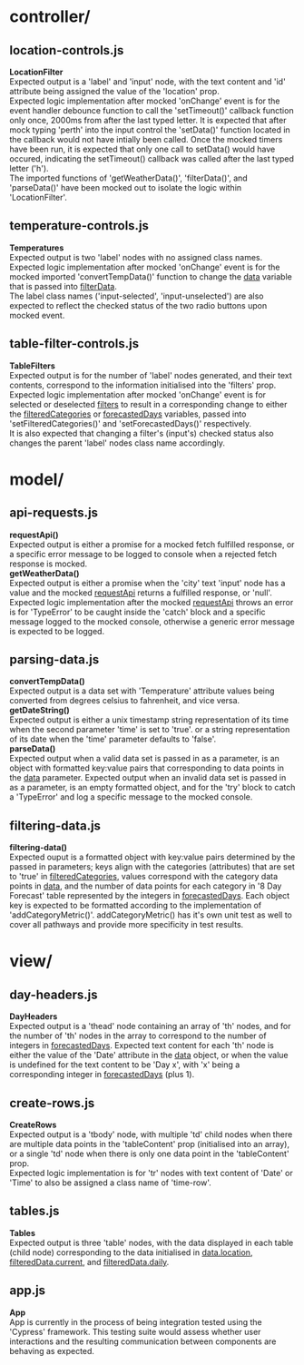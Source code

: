 # controller/
## location-controls.js
**LocationFilter** <br>
Expected output is a 'label' and 'input' node, with the text content and 'id' attribute being assigned the value of the 'location' prop. <br>
Expected logic implementation after mocked 'onChange' event is for the event handler debounce function to call the 'setTimeout()' callback function only once, 2000ms from after the last typed letter. It is expected that after mock typing 'perth' into the input control the 'setData()' function located in the callback would not have intially been called. Once the mocked timers have been run, it is expected that only one call to setData() would have occured, indicating the setTimeout() callback was called after the last typed letter ('h'). <br>
The imported functions of 'getWeatherData()', 'filterData()', and 'parseData()' have been mocked out to isolate the logic within 'LocationFilter'. 
## temperature-controls.js
**Temperatures** <br>
Expected output is two 'label' nodes with no assigned class names. 
Expected logic implementation after mocked 'onChange' event is for the mocked imported 'convertTempData()' function to change the [data](../modules/module-documentation.md/#data) variable that is passed into [filterData](../modules/module-documentation.md/#fD). <br>
The label class names ('input-selected', 'input-unselected') are also expected to reflect the checked status of the two radio buttons upon mocked event.
## table-filter-controls.js
**TableFilters** <br>
Expected output is for the number of 'label' nodes generated, and their text contents, correspond to the information initialised into the 'filters' prop. <br>
Expected logic implementation after mocked 'onChange' event is for selected or deselected [filters](../modules/module-documentation.md/#filters) to result in a corresponding change to either the [filteredCategories](../modules/module-documentation.md/#fdC) or [forecastedDays](../modules/module-documentation.md/#fdC) variables, passed into 'setFilteredCategories()' and 'setForecastedDays()' respectively. <br>
It is also expected that changing a filter's (input's) checked status also changes the parent 'label' nodes class name accordingly. 
# model/
## api-requests.js 
**requestApi()** <br>
Expected output is either a promise for a mocked fetch fulfilled response, or a specific error message to be logged to console when a rejected fetch response is mocked.
<br> **getWeatherData()** <br>
Expected output is either a promise when the 'city' text 'input' node has a value and the mocked [requestApi](../modules/module-documentation.md/#rA) returns a fulfilled response, or 'null'. <br>
Expected logic implementation after the mocked [requestApi](../modules/module-documentation.md/#rA) throws an error is for 'TypeError' to be caught inside the 'catch' block and a specific message logged to the mocked console, otherwise a generic error message is expected to be logged. <br>
## parsing-data.js 
**convertTempData()** <br>
Expected output is a data set with 'Temperature' attribute values being converted from degrees celsius to fahrenheit, and vice versa.
<br> **getDateString()** <br>
Expected output is either a unix timestamp string representation of its time when the second parameter 'time' is set to 'true'. or a string representation of its date when the 'time' parameter defaults to 'false'.
<br> **parseData()** <br>
Expected output when a valid data set is passed in as a parameter, is an object with formatted key:value pairs that corresponding to data points in the [data](../modules/module-documentation.md/#data) parameter. Expected output when an invalid data set is passed in as a parameter, is an empty formatted object, and for the 'try' block to catch a 'TypeError' and log a specific message to the mocked console. 
## filtering-data.js
**filtering-data()** <br>
Expected ouput is a formatted object with key:value pairs determined by the passed in parameters; keys align with the categories (attributes) that are set to 'true' in [filteredCategories](../modules/module-documentation.md/#fdC), values correspond with the category data points in [data](../modules/module-documentation.md/#data), and the number of data points for each category in '8 Day Forecast' table represented by the integers in [forecastedDays](../modules/module-documentation.md/#dI). Each object key is expected to be formatted according to the implementation of 'addCategoryMetric()'. addCategoryMetric() has it's own unit test as well to cover all pathways and provide more specificity in test results. 
# view/
## day-headers.js 
**DayHeaders** <br>
Expected output is a 'thead' node containing an array of 'th' nodes, and for the number of 'th' nodes in the array to correspond to the number of integers in [forecastedDays](../modules/module-documentation.md/#dI). Expected text content for each 'th' node is either the value of the 'Date' attribute in the [data](../modules/module-documentation.md/#data) object, or when the value is undefined for the text content to be 'Day x', with 'x' being a corresponding integer in [forecastedDays](../modules/module-documentation.md/#dI) (plus 1). <br>
## create-rows.js 
**CreateRows** <br>
Expected output is a 'tbody' node, with multiple 'td' child nodes when there are multiple data points in the 'tableContent' prop (initialised into an array), or a single 'td' node when there is only one data point in the 'tableContent' prop. <br>
Expected logic implementation is for 'tr' nodes with text content of 'Date' or 'Time' to also be assigned a class name of 'time-row'. 
## tables.js 
**Tables** <br>
Expected output is three 'table' nodes, with the data displayed in each table (child node) corresponding to the data initialised in [data.location](../modules/module-documentation.md/#data), [filteredData.current](../modules/module-documentation.md/#fdD), and [filteredData.daily](../modules/module-documentation.md/#fdD).
## app.js
**App** <br>
App is currently in the process of being integration tested using the 'Cypress' framework. This testing suite would assess whether user interactions and the resulting communication between components are behaving as expected. 

